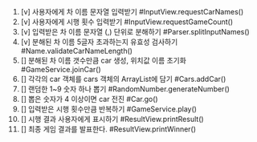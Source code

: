 1. [v] 사용자에게 차 이름 문자열 입력받기 #InputView.requestCarNames()
2. [v] 사용자에게 시행 횟수 입력받기 #InputView.requestGameCount()
3. [v] 입력받은 차 이름 문자열 (,) 단위로 분해하기 #Parser.splitInputNames()
4. [v] 분해된 차 이름 5글자 초과하는지 유효성 검사하기 #Name.validateCarNameLength()
5. [] 분해된 차 이름 갯수만큼 car 생성, 위치값 이름 초기화 #GameService.joinCar()
6. [] 각각의 car 객체를 cars 객체의 ArrayList에 담기 #Cars.addCar()
7. [] 랜덤한 1~9 숫자 하나 뽑기 #RandomNumber.generateNumber()
8. [] 뽑은 숫자가 4 이상이면 car 전진 #Car.go()
9. [] 입력받은 시행 횟수만큼 반복하기 #GameService.play()
10. [] 시행 결과 사용자에게 표시하기 #ResultView.printResult()
11. [] 최종 게임 결과를 발표한다. #ResultView.printWinner()